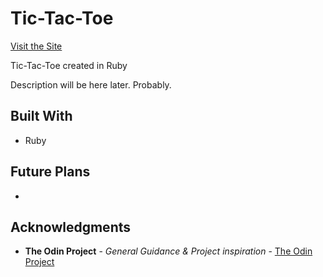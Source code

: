 # Tic-Tac-Toe

[Visit the Site](https://games-nb.web.app/)

Tic-Tac-Toe created in Ruby

Description will be here later. Probably.

## Built With

- Ruby

## Future Plans

- 

## Acknowledgments

- **The Odin Project** - _General Guidance & Project inspiration_ - [The Odin Project](https://www.theodinproject.com/)